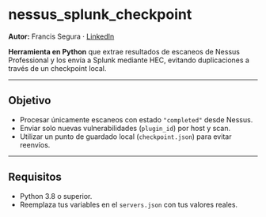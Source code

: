 # nessus_splunk_checkpoint

**Autor:** Francis Segura · [LinkedIn](https://www.linkedin.com/in/francissegura/)

**Herramienta en Python** que extrae resultados de escaneos de Nessus Professional y los envía a Splunk mediante HEC, evitando duplicaciones a través de un checkpoint local.

---

## Objetivo

- Procesar únicamente escaneos con estado `"completed"` desde Nessus.  
- Enviar solo nuevas vulnerabilidades (`plugin_id`) por host y scan.  
- Utilizar un punto de guardado local (`checkpoint.json`) para evitar reenvíos.

---

## Requisitos

- Python 3.8 o superior.  
- Reemplaza tus variables en el `servers.json` con tus valores reales.  


